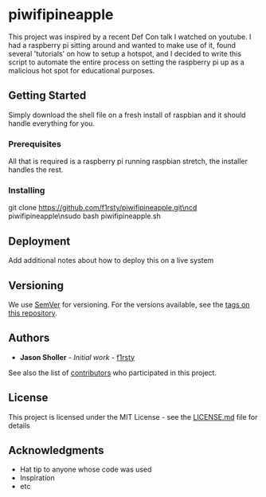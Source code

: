 # piwifipineapple

This project was inspired by a recent Def Con talk I watched on youtube. I had a raspberry pi sitting around and wanted to make use of it, found several 'tutorials' on how to setup a hotspot, and I decided to write this script to automate the entire process on setting the raspberry pi up as a malicious hot spot for educational purposes.

## Getting Started

Simply download the shell file on a fresh install of raspbian and it should handle everything for you.

### Prerequisites

All that is required is a raspberry pi running raspbian stretch, the installer handles the rest.

### Installing

git clone https://github.com/f1rsty/piwifipineapple.git\ncd piwifipineapple\nsudo bash piwifipineapple.sh

## Deployment

Add additional notes about how to deploy this on a live system

## Versioning

We use [SemVer](http://semver.org/) for versioning. For the versions available, see the [tags on this repository](https://github.com/your/project/tags). 

## Authors

* **Jason Sholler** - *Initial work* - [f1rsty](https://github.com/f1rsty)

See also the list of [contributors](https://github.com/your/project/contributors) who participated in this project.

## License

This project is licensed under the MIT License - see the [LICENSE.md](LICENSE.md) file for details

## Acknowledgments

* Hat tip to anyone whose code was used
* Inspiration
* etc

